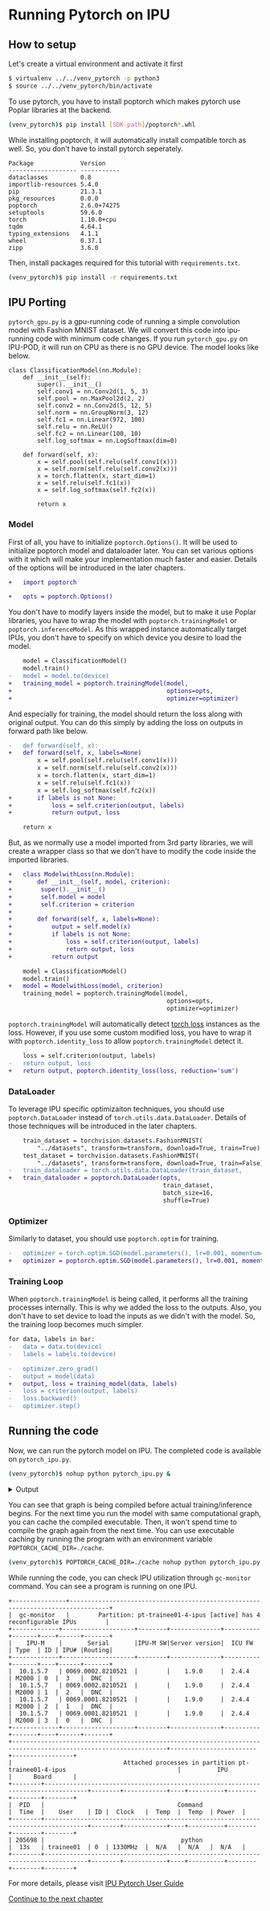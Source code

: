 # Running Pytorch on IPU

## How to setup

Let's create a virtual environment and activate it first
```bash
$ virtualenv ../../venv_pytorch -p python3
$ source ../../venv_pytorch/bin/activate
```
To use pytorch, you have to install poptorch which makes pytorch use Poplar libraries at the backend.
```bash
(venv_pytorch)$ pip install [SDK-path]/poptorch*.whl
```
While installing poptorch, it will automatically install compatible torch as well. So, you don't have to install pytorch seperately.
```
Package             Version
------------------- -----------
dataclasses         0.8
importlib-resources 5.4.0
pip                 21.3.1
pkg_resources       0.0.0
poptorch            2.6.0+74275
setuptools          59.6.0
torch               1.10.0+cpu
tqdm                4.64.1
typing_extensions   4.1.1
wheel               0.37.1
zipp                3.6.0
```
Then, install packages required for this tutorial with `requirements.txt`.
```bash
(venv_pytorch)$ pip install -r requirements.txt
```

## IPU Porting

`pytorch_gpu.py` is a gpu-running code of running a simple convolution model with Fashion MNIST dataset. We will convert this code into ipu-running code with minimum code changes. If you run `pytorch_gpu.py` on IPU-POD, it will run on CPU as there is no GPU device. The model looks like below.
```
class ClassificationModel(nn.Module):
    def __init__(self):
        super().__init__()
        self.conv1 = nn.Conv2d(1, 5, 3)
        self.pool = nn.MaxPool2d(2, 2)
        self.conv2 = nn.Conv2d(5, 12, 5)
        self.norm = nn.GroupNorm(3, 12)
        self.fc1 = nn.Linear(972, 100)
        self.relu = nn.ReLU()
        self.fc2 = nn.Linear(100, 10)
        self.log_softmax = nn.LogSoftmax(dim=0)

    def forward(self, x):
        x = self.pool(self.relu(self.conv1(x)))
        x = self.norm(self.relu(self.conv2(x)))
        x = torch.flatten(x, start_dim=1)
        x = self.relu(self.fc1(x))
        x = self.log_softmax(self.fc2(x))

        return x
```

### Model
First of all, you have to initialize `poptorch.Options()`. It will be used to initialize poptorch model and dataloader later. You can set various options with it which will make your implementation much faster and easier. Details of the options will be introduced in the later chapters.
```diff
+   import poptorch

+   opts = poptorch.Options()
```

You don't have to modify layers inside the model, but to make it use Poplar libraries, you have to wrap the model with `poptorch.trainingModel` or `poptorch.inferenceModel`. As this wrapped instance automatically target IPUs, you don't have to specify on which device you desire to load the model.
```diff
    model = ClassificationModel()
    model.train()
-   model = model.to(device)
+   training_model = poptorch.trainingModel(model,
+                                           options=opts,
+                                           optimizer=optimizer)
```
And especially for training, the model should return the loss along with original output. You can do this simply by adding the loss on outputs in forward path like below.
```diff
-   def forward(self, x):
+   def forward(self, x, labels=None)
        x = self.pool(self.relu(self.conv1(x)))
        x = self.norm(self.relu(self.conv2(x)))
        x = torch.flatten(x, start_dim=1)
        x = self.relu(self.fc1(x))
        x = self.log_softmax(self.fc2(x))
+       if labels is not None:
+           loss = self.criterion(output, labels)
+           return output, loss

    return x
```
But, as we normally use a model imported from 3rd party libraries, we will create a wrapper class so that we don't have to modify the code inside the imported libraries.
```diff
+   class ModelwithLoss(nn.Module):
+       def __init__(self, model, criterion):
+        super().__init__()
+        self.model = model
+        self.criterion = criterion
+
+       def forward(self, x, labels=None):
+           output = self.model(x)
+           if labels is not None:
+               loss = self.criterion(output, labels)
+               return output, loss
+           return output

    model = ClassificationModel()
    model.train()
+   model = ModelwithLoss(model, criterion)    
    training_model = poptorch.trainingModel(model,
                                            options=opts,
                                            optimizer=optimizer)
```
`poptorch.trainingModel` will automatically detect [torch loss](https://pytorch.org/docs/stable/nn.html#loss-functions) instances as the loss. However, if you use some custom modified loss, you have to wrap it with `poptorch.identity_loss` to allow `poptorch.trainingModel` detect it.
```diff
    loss = self.criterion(output, labels)
-   return output, loss
+   return output, poptorch.identity_loss(loss, reduction='sum')
```

### DataLoader
To leverage IPU specific optimizaiton techniques, you should use `poptorch.DataLoader` instead of `torch.utils.data.DataLoader`. Details of those techniques will be introduced in the later chapters.
```diff
    train_dataset = torchvision.datasets.FashionMNIST(
        "../datasets", transform=transform, download=True, train=True)
    test_dataset = torchvision.datasets.FashionMNIST(
        "../datasets", transform=transform, download=True, train=False)
-   train_dataloader = torch.utils.data.DataLoader(train_dataset,
+   train_dataloader = poptorch.DataLoader(opts,
                                           train_dataset,
                                           batch_size=16,
                                           shuffle=True)
```

### Optimizer
Similarly to dataset, you should use `poptorch.optim` for training.
```diff
-   optimizer = torch.optim.SGD(model.parameters(), lr=0.001, momentum=0.9)
+   optimizer = poptorch.optim.SGD(model.parameters(), lr=0.001, momentum=0.9)
```

### Training Loop
When `poptorch.trainingModel` is being called, it performs all the training processes internally. This is why we added the loss to the outputs. Also, you don't have to set device to load the inputs as we didn't with the model. So, the training loop becomes much simpler. 
```diff
for data, labels in bar:
-   data = data.to(device)
-   labels = labels.to(device)

-   optimizer.zero_grad()
-   output = model(data)
+   output, loss = training_model(data, labels)
-   loss = criterion(output, labels)
-   loss.backward()
-   optimizer.step()
```

## Running the code

Now, we can run the pytorch model on IPU. The completed code is available on `pytorch_ipu.py`.
```bash
(venv_pytorch)$ nohup python pytorch_ipu.py &
```
<details><summary>Output </summary><p>

```
Downloading http://fashion-mnist.s3-website.eu-central-1.amazonaws.com/train-images-idx3-ubyte.gz
Downloading http://fashion-mnist.s3-website.eu-central-1.amazonaws.com/train-images-idx3-ubyte.gz to ../datasets/FashionMNIST/raw/train-images-idx3-ubyte.gz
26422272it [00:15, 1758536.29it/s]                              
Extracting ../datasets/FashionMNIST/raw/train-images-idx3-ubyte.gz to ../datasets/FashionMNIST/raw

Downloading http://fashion-mnist.s3-website.eu-central-1.amazonaws.com/train-labels-idx1-ubyte.gz
Downloading http://fashion-mnist.s3-website.eu-central-1.amazonaws.com/train-labels-idx1-ubyte.gz to ../datasets/FashionMNIST/raw/train-labels-idx1-ubyte.gz
29696it [00:00, 52913.35it/s]                           
Extracting ../datasets/FashionMNIST/raw/train-labels-idx1-ubyte.gz to ../datasets/FashionMNIST/raw

Downloading http://fashion-mnist.s3-website.eu-central-1.amazonaws.com/t10k-images-idx3-ubyte.gz
Downloading http://fashion-mnist.s3-website.eu-central-1.amazonaws.com/t10k-images-idx3-ubyte.gz to ../datasets/FashionMNIST/raw/t10k-images-idx3-ubyte.gz
4422656it [00:02, 1997843.16it/s]                             
Extracting ../datasets/FashionMNIST/raw/t10k-images-idx3-ubyte.gz to ../datasets/FashionMNIST/raw

Downloading http://fashion-mnist.s3-website.eu-central-1.amazonaws.com/t10k-labels-idx1-ubyte.gz
Downloading http://fashion-mnist.s3-website.eu-central-1.amazonaws.com/t10k-labels-idx1-ubyte.gz to ../datasets/FashionMNIST/raw/t10k-labels-idx1-ubyte.gz
6144it [00:00, 72184324.30it/s]         
Extracting ../datasets/FashionMNIST/raw/t10k-labels-idx1-ubyte.gz to ../datasets/FashionMNIST/raw

[Epoch 01]:   0%|          | 0/3750 [00:00<?, ?it/s2022-09-06T14:14:57.775829Z popart:devicex 175824.175824 W: The `debug.retainDebugInformation` engine option was implicitly set to `true`. The default will change to `false` in a future release. Set it to `true` explicitly if you want to query debug information (for example, by calling `Session::getReport`).
2022-09-06T14:14:57.915304Z popart:devicex 175824.175824 W: The `debug.retainDebugInformation` engine option was implicitly set to `true`. The default will change to `false` in a future release. Set it to `true` explicitly if you want to query debug information (for example, by calling `Session::getReport`).
Graph compilation: 100%|██████████| 100/100 [00:39<00:00]2022-09-06T14:15:37.677556Z popart:devicex 175824.175824 W: Specified directory not found. Creating "../cache" directory 
Graph compilation:  97%|█████████▋| 97/100 [00:39<00:01]
[Epoch 01]: 100%|██████████| 3750/3750 [00:51<00:00, 72.21it/s, Loss=1.12]  
[Epoch 02]: 100%|██████████| 3750/3750 [00:09<00:00, 376.43it/s, Loss=0.775]
[Epoch 03]: 100%|██████████| 3750/3750 [00:09<00:00, 375.37it/s, Loss=1.05] 
[Epoch 04]: 100%|██████████| 3750/3750 [00:10<00:00, 365.68it/s, Loss=0.897]
[Epoch 05]: 100%|██████████| 3750/3750 [00:10<00:00, 374.72it/s, Loss=1.02] 
Graph compilation:   0%|          | 0/100 [00:00<?]2022-09-06T14:16:31.380537Z popart:devicex 175824.175824 W: The `debug.retainDebugInformation` engine option was implicitly set to `true`. The default will change to `false` in a future release. Set it to `true` explicitly if you want to query debug information (for example, by calling `Session::getReport`).
2022-09-06T14:16:31.414728Z popart:devicex 175824.175824 W: The `debug.retainDebugInformation` engine option was implicitly set to `true`. The default will change to `false` in a future release. Set it to `true` explicitly if you want to query debug information (for example, by calling `Session::getReport`).
Graph compilation: 100%|██████████| 100/100 [00:15<00:00]
Eval accuracy: 86.42%
```

</p></details>

You can see that graph is being compiled before actual training/inference begins. For the next time you run the model with same computational graph, you can cache the compiled executable. Then, it won't spend time to compile the graph again from the next time. You can use executable caching by running the program with an environment variable `POPTORCH_CACHE_DIR=./cache`.
```bash
(venv_pytorch)$ POPTORCH_CACHE_DIR=./cache nohup python pytorch_ipu.py &
```

While running the code, you can check IPU utilization through `gc-monitor` command. You can see a program is running on one IPU.
```
+---------------+---------------------------------------------------------------------------------+
|  gc-monitor   |        Partition: pt-trainee01-4-ipus [active] has 4 reconfigurable IPUs        |
+-------------+--------------------+--------+--------------+----------+-------+----+------+-------+
|    IPU-M    |       Serial       |IPU-M SW|Server version|  ICU FW  | Type  | ID | IPU# |Routing|
+-------------+--------------------+--------+--------------+----------+-------+----+------+-------+
|  10.1.5.7   | 0069.0002.8210521  |        |    1.9.0     |  2.4.4   | M2000 | 0  |  3   |  DNC  |
|  10.1.5.7   | 0069.0002.8210521  |        |    1.9.0     |  2.4.4   | M2000 | 1  |  2   |  DNC  |
|  10.1.5.7   | 0069.0001.8210521  |        |    1.9.0     |  2.4.4   | M2000 | 2  |  1   |  DNC  |
|  10.1.5.7   | 0069.0001.8210521  |        |    1.9.0     |  2.4.4   | M2000 | 3  |  0   |  DNC  |
+-------------+--------------------+--------+--------------+----------+-------+----+------+-------+
+-----------------------------------------------------------------------------------------------------------------+------------------------+-----------------+
|                               Attached processes in partition pt-trainee01-4-ipus                               |          IPU           |      Board      |
+--------+----------------------------------------------------------------------------------+--------+------------+----+----------+--------+--------+--------+
|  PID   |                                     Command                                      |  Time  |    User    | ID |  Clock   |  Temp  |  Temp  | Power  |
+--------+----------------------------------------------------------------------------------+--------+------------+----+----------+--------+--------+--------+
| 205698 |                                      python                                      |  13s   | trainee01  | 0  | 1330MHz  |  N/A   |  N/A   |  N/A   |
+--------+----------------------------------------------------------------------------------+--------+------------+----+----------+--------+--------+--------+
```

For more details, please visit [IPU Pytorch User Guide](https://docs.graphcore.ai/projects/poptorch-user-guide/en/latest/index.html)

[Continue to the next chapter](../3.%20Running%20Tensorflow%20on%20IPU)